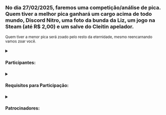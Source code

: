### No dia 27/02/2025, faremos uma competição/análise de pica. Quem tiver a melhor pica ganhará um cargo acima de todo mundo, Discord Nitro, uma foto da bunda da Liz, um jogo na Steam (até R$ 2,00) e um salve do Cleitin apelador.

<sub>Quem tiver a menor pica será zoado pelo resto da eternidade, mesmo reencarnando vamos zoar você.</sub>

<!--- Participantes --->
<details>
  <summary>
    <h4>Participantes:</h4>
  </summary>
  <ul>
    <li><strong>tensuui</strong> <code>796903577532366878</code></li>
    <li><strong>pavelixo</strong> <code>544844744111554561</code></li>
    <li><strong>eaebecky</strong> <code>524910692646780948</code></li>
  </ul>
</details>

<!--- Participantes --->

<!--- Requisitos --->
<details>
  <summary>
    <h4>Requisitos para Participação:</h4>
  </summary>
  <ol>
    <li>Ter no mínimo 14 anos de idade no dia da competição.</li>
    <li>Ter um pinto.</li>
    <li>Tirar duas fotos (uma no momento da inscrição e outra no dia da competição).</li>
    <li>Pica mole é sacanagem, não estamos de brincadeira (NÃO MANDE SUA PICA SE ELA ESTIVER MOLE!!!!!!!!!).</li>
    <li>Só será permitido a participação de familiares caso eles entrem no server (@desirezx).</li>
    <li>Não ter doença peniana (é muito feio).</li>
    <li>Lavar o pau antes de mandar (quem tiver esmegma será desclassificado).</li>
    <li>Quem não participar será banido pelo resto da vida.</li>
  </ol>
</details>
<!--- Requisitos --->

<!--- Patrocinadores --->
<details>
  <summary>
    <h4>Patrocinadores:</h4>
  </summary>
  <ul>
    <li>KIBOM</li>
    <li>FIFA</li>
    <li>NOEL GUINCHOS</li>
    <li>PLAYSTATION MARINGÁ</li>
    <li>BAKUGO COMMUNITY</li>
  </ul>
</details>
<!--- Patrocinadores --->
